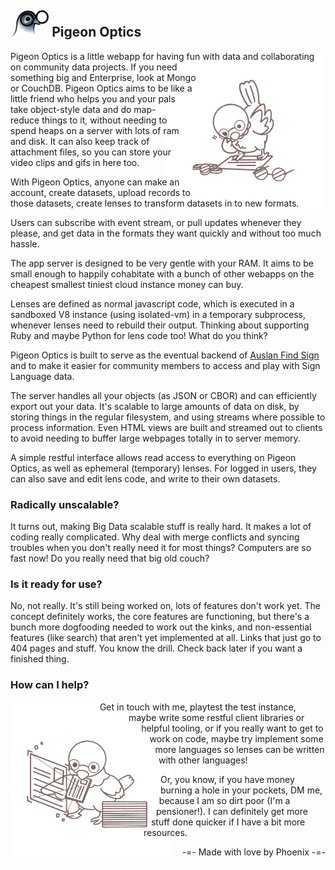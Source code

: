 ## <img src="public/design/icon.svg?raw=true" alt=Logo height=42 style=height:2em> Pigeon Optics

<img src="public/design/commissioned-art/lens-inspector.png?raw=true" align=right height=200 style=height:16rem;float:right;shape-outside:circle(6.5rem)>

Pigeon Optics is a little webapp for having fun with data and collaborating on community data projects. If you need something big and Enterprise, look at Mongo or CouchDB. Pigeon Optics aims to be like a little friend who helps you and your pals take object-style data and do map-reduce things to it, without needing to spend heaps on a server with lots of ram and disk. It can also keep track of attachment files, so you can store your video clips and gifs in here too.

With Pigeon Optics, anyone can make an account, create datasets, upload records to those datasets, create lenses to transform datasets in to new formats.

Users can subscribe with event stream, or pull updates whenever they please, and get data in the formats they want quickly and without too much hassle.

The app server is designed to be very gentle with your RAM. It aims to be small enough to happily cohabitate with a bunch of other webapps on the cheapest smallest tiniest cloud instance money can buy.

Lenses are defined as normal javascript code, which is executed in a sandboxed V8 instance (using isolated-vm) in a temporary subprocess, whenever lenses need to rebuild their output. Thinking about supporting Ruby and maybe Python for lens code too! What do you think?

Pigeon Optics is built to serve as the eventual backend of [Auslan Find Sign](https://find.auslan.fyi/) and to make it easier for community members to access and play with Sign Language data.

The server handles all your objects (as JSON or CBOR) and can efficiently export out your data. It's scalable to large amounts of data on disk, by storing things in the regular filesystem, and using streams where possible to process information. Even HTML views are built and streamed out to clients to avoid needing to buffer large webpages totally in to server memory.

A simple restful interface allows read access to everything on Pigeon Optics, as well as ephemeral (temporary) lenses. For logged in users, they can also save and edit lens code, and write to their own datasets.

### Radically unscalable?

It turns out, making Big Data scalable stuff is really hard. It makes a lot of coding really complicated. Why deal with merge conflicts and syncing troubles when you don't really need it for most things? Computers are so fast now! Do you really need that big old couch?

### Is it ready for use?

No, not really. It's still being worked on, lots of features don't work yet. The concept definitely works, the core features are functioning, but there's a bunch more dogfooding needed to work out the kinks, and non-essential features (like search) that aren't yet implemented at all. Links that just go to 404 pages and stuff. You know the drill. Check back later if you want a finished thing.

### How can I help?

<img src="public/design/commissioned-art/security-officer.png?raw=true" height=200 align=left style=height:16rem;float:left;shape-outside:circle(7rem)>

Get in touch with me, playtest the test instance, maybe write some restful client libraries or helpful tooling, or if you really want to get to work on code, maybe try implement some more languages so lenses can be written with other languages!

Or, you know, if you have money burning a hole in your pockets, DM me, because I am so dirt poor (I'm a pensioner!). I can definitely get more stuff done quicker if I have a bit more resources.

<div align=right style=text-align:right>-=- Made with love by Phoenix -=-</div>
